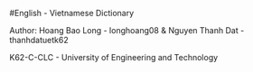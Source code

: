 #English - Vietnamese Dictionary

Author: Hoang Bao Long - longhoang08 & Nguyen Thanh Dat - thanhdatuetk62

K62-C-CLC - University of Engineering and Technology

